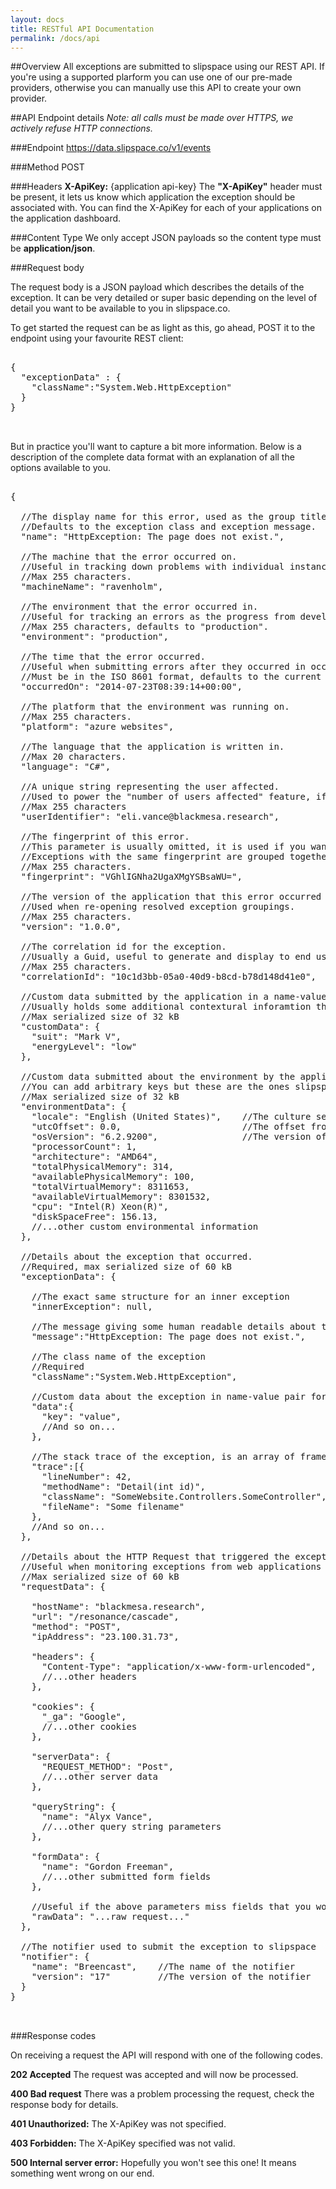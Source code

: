 ```yaml
---
layout: docs
title: RESTful API Documentation
permalink: /docs/api
---
```


##Overview
All exceptions are submitted to slipspace using our REST API.
If you're using a supported plarform you can use one of our pre-made providers, otherwise you can manually use this API to create your own provider.

##API Endpoint details
_Note: all calls must be made over HTTPS, we actively refuse HTTP connections._

###Endpoint
https://data.slipspace.co/v1/events

###Method
POST

###Headers
**X-ApiKey:** {application api-key}
The **"X-ApiKey"** header must be present, it lets us know which application the exception should be associated with.
You can find the X-ApiKey for each of your applications on the application dashboard.

###Content Type
We only accept JSON payloads so the content type must be **application/json**.

###Request body

The request body is a JSON payload which describes the details of the exception.
It can be very detailed or super basic depending on the level of detail you want to be available to you in slipspace.co.

To get started the request can be as light as this, go ahead, POST it to the endpoint using your favourite REST client:

<pre class="prettyprint">
    
{
  "exceptionData" : {
    "className":"System.Web.HttpException"
  }
}


</pre>

But in practice you'll want to capture a bit more information.
Below is a description of the complete data format with an explanation of all the options available to you.

<pre class="prettyprint">
    
{

  //The display name for this error, used as the group title if this is the initial error in the group.
  //Defaults to the exception class and exception message.
  "name": "HttpException: The page does not exist.",

  //The machine that the error occurred on.
  //Useful in tracking down problems with individual instances in a server farm.
  //Max 255 characters.
  "machineName": "ravenholm",

  //The environment that the error occurred in.
  //Useful for tracking an errors as the progress from development to production.
  //Max 255 characters, defaults to "production".
  "environment": "production",

  //The time that the error occurred.
  //Useful when submitting errors after they occurred in occasionally connected situations.
  //Must be in the ISO 8601 format, defaults to the current time (UTC).
  "occurredOn": "2014-07-23T08:39:14+00:00",

  //The platform that the environment was running on.
  //Max 255 characters.
  "platform": "azure websites",

  //The language that the application is written in.
  //Max 20 characters.
  "language": "C#",

  //A unique string representing the user affected.
  //Used to power the "number of users affected" feature, if the identifier is an email we will attempt to get the users gravatar.
  //Max 255 characters
  "userIdentifier": "eli.vance@blackmesa.research",

  //The fingerprint of this error.
  //This parameter is usually omitted, it is used if you want to override the default slipspace grouping algorithm.
  //Exceptions with the same fingerprint are grouped together.
  //Max 255 characters.
  "fingerprint": "VGhlIGNha2UgaXMgYSBsaWU=",

  //The version of the application that this error occurred in.
  //Used when re-opening resolved exception groupings.
  //Max 255 characters.
  "version": "1.0.0",

  //The correlation id for the exception.
  //Usually a Guid, useful to generate and display to end users if they want to contact you about a specific error.
  //Max 255 characters.
  "correlationId": "10c1d3bb-05a0-40d9-b8cd-b78d148d41e0",

  //Custom data submitted by the application in a name-value pair format.
  //Usually holds some additional contextural inforamtion that may aid in debugging the problem
  //Max serialized size of 32 kB
  "customData": {
    "suit": "Mark V",
    "energyLevel": "low"
  },

  //Custom data submitted about the environment by the application in a name-value pair format.
  //You can add arbitrary keys but these are the ones slipspace understands
  //Max serialized size of 32 kB
  "environmentData": {
    "locale": "English (United States)",    //The culture settings of the host device
    "utcOffset": 0.0,                       //The offset from GMT of the host device
    "osVersion": "6.2.9200",                //The version of the OS that the application was running on
    "processorCount": 1,                   
    "architecture": "AMD64",                
    "totalPhysicalMemory": 314,
    "availablePhysicalMemory": 100,
    "totalVirtualMemory": 8311653,
    "availableVirtualMemory": 8301532,
    "cpu": "Intel(R) Xeon(R)",
    "diskSpaceFree": 156.13,
    //...other custom environmental information
  },

  //Details about the exception that occurred.
  //Required, max serialized size of 60 kB
  "exceptionData": {

    //The exact same structure for an inner exception
    "innerException": null,
            
    //The message giving some human readable details about the error
    "message":"HttpException: The page does not exist.",

    //The class name of the exception
    //Required
    "className":"System.Web.HttpException",
            
    //Custom data about the exception in name-value pair format
    "data":{
      "key": "value",
      //And so on...
    },
    
    //The stack trace of the exception, is an array of frames
    "trace":[{
      "lineNumber": 42,
      "methodName": "Detail(int id)",
      "className": "SomeWebsite.Controllers.SomeController",
      "fileName": "Some filename"
    },
    //And so on...
  },

  //Details about the HTTP Request that triggered the exception
  //Useful when monitoring exceptions from web applications
  //Max serialized size of 60 kB
  "requestData": {

    "hostName": "blackmesa.research",
    "url": "/resonance/cascade",
    "method": "POST",
    "ipAddress": "23.100.31.73",

    "headers": {
      "Content-Type": "application/x-www-form-urlencoded",
      //...other headers
    },

    "cookies": {
      "_ga": "Google",
      //...other cookies
    },

    "serverData": {
      "REQUEST_METHOD": "Post",
      //...other server data
    },

    "queryString": {
      "name": "Alyx Vance",
      //...other query string parameters
    },

    "formData": {
      "name": "Gordon Freeman",
      //...other submitted form fields
    },

    //Useful if the above parameters miss fields that you would like to process later.
    "rawData": "...raw request..."
  },
        
  //The notifier used to submit the exception to slipspace
  "notifier": {
    "name": "Breencast",    //The name of the notifier
    "version": "17"         //The version of the notifier
  }
}


</pre>

###Response codes

On receiving a request the API will respond with one of the following codes.

**202 Accepted**
The request was accepted and will now be processed.

**400 Bad request**
There was a problem processing the request, check the response body for details.

**401 Unauthorized:**
The X-ApiKey was not specified.

**403 Forbidden:**
The X-ApiKey specified was not valid.

**500 Internal server error:**
Hopefully you won't see this one! It means something went wrong on our end.